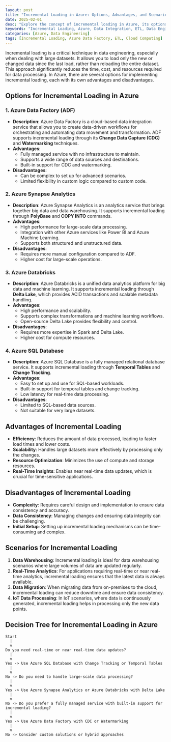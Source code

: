 ```yaml
---
layout: post
title: "Incremental Loading in Azure: Options, Advantages, and Scenarios"
date: 2025-02-01
desc: "Explore the concept of incremental loading in Azure, its options, advantages, disadvantages, and decision-making scenarios."
keywords: "Incremental Loading, Azure, Data Integration, ETL, Data Engineering"
categories: [Azure, Data Engineering]
tags: [Incremental Loading, Azure Data Factory, ETL, Cloud Computing]
---
```


Incremental loading is a critical technique in data engineering, especially when dealing with large datasets. It allows you to load only the new or changed data since the last load, rather than reloading the entire dataset. This approach significantly reduces the time, cost, and resources required for data processing. In Azure, there are several options for implementing incremental loading, each with its own advantages and disadvantages.

## Options for Incremental Loading in Azure

### 1. **Azure Data Factory (ADF)**
   - **Description**: Azure Data Factory is a cloud-based data integration service that allows you to create data-driven workflows for orchestrating and automating data movement and transformation. ADF supports incremental loading through its **Change Data Capture (CDC)** and **Watermarking** techniques.
   - **Advantages**:
     - Fully managed service with no infrastructure to maintain.
     - Supports a wide range of data sources and destinations.
     - Built-in support for CDC and watermarking.
   - **Disadvantages**:
     - Can be complex to set up for advanced scenarios.
     - Limited flexibility in custom logic compared to custom code.

### 2. **Azure Synapse Analytics**
   - **Description**: Azure Synapse Analytics is an analytics service that brings together big data and data warehousing. It supports incremental loading through **PolyBase** and **COPY INTO** commands.
   - **Advantages**:
     - High performance for large-scale data processing.
     - Integration with other Azure services like Power BI and Azure Machine Learning.
     - Supports both structured and unstructured data.
   - **Disadvantages**:
     - Requires more manual configuration compared to ADF.
     - Higher cost for large-scale operations.

### 3. **Azure Databricks**
   - **Description**: Azure Databricks is a unified data analytics platform for big data and machine learning. It supports incremental loading through **Delta Lake**, which provides ACID transactions and scalable metadata handling.
   - **Advantages**:
     - High performance and scalability.
     - Supports complex transformations and machine learning workflows.
     - Open-source Delta Lake provides flexibility and control.
   - **Disadvantages**:
     - Requires more expertise in Spark and Delta Lake.
     - Higher cost for compute resources.

### 4. **Azure SQL Database**
   - **Description**: Azure SQL Database is a fully managed relational database service. It supports incremental loading through **Temporal Tables** and **Change Tracking**.
   - **Advantages**:
     - Easy to set up and use for SQL-based workloads.
     - Built-in support for temporal tables and change tracking.
     - Low latency for real-time data processing.
   - **Disadvantages**:
     - Limited to SQL-based data sources.
     - Not suitable for very large datasets.

## Advantages of Incremental Loading

- **Efficiency**: Reduces the amount of data processed, leading to faster load times and lower costs.
- **Scalability**: Handles large datasets more effectively by processing only the changes.
- **Resource Optimization**: Minimizes the use of compute and storage resources.
- **Real-Time Insights**: Enables near real-time data updates, which is crucial for time-sensitive applications.

## Disadvantages of Incremental Loading

- **Complexity**: Requires careful design and implementation to ensure data consistency and accuracy.
- **Data Consistency**: Managing changes and ensuring data integrity can be challenging.
- **Initial Setup**: Setting up incremental loading mechanisms can be time-consuming and complex.

## Scenarios for Incremental Loading

1. **Data Warehousing**: Incremental loading is ideal for data warehousing scenarios where large volumes of data are updated regularly.
2. **Real-Time Analytics**: For applications requiring real-time or near real-time analytics, incremental loading ensures that the latest data is always available.
3. **Data Migration**: When migrating data from on-premises to the cloud, incremental loading can reduce downtime and ensure data consistency.
4. **IoT Data Processing**: In IoT scenarios, where data is continuously generated, incremental loading helps in processing only the new data points.

## Decision Tree for Incremental Loading in Azure

```plaintext
Start
  |
  v
Do you need real-time or near real-time data updates?
  |
  v
Yes -> Use Azure SQL Database with Change Tracking or Temporal Tables
  |
  v
No -> Do you need to handle large-scale data processing?
  |
  v
Yes -> Use Azure Synapse Analytics or Azure Databricks with Delta Lake
  |
  v
No -> Do you prefer a fully managed service with built-in support for incremental loading?
  |
  v
Yes -> Use Azure Data Factory with CDC or Watermarking
  |
  v
No -> Consider custom solutions or hybrid approaches
